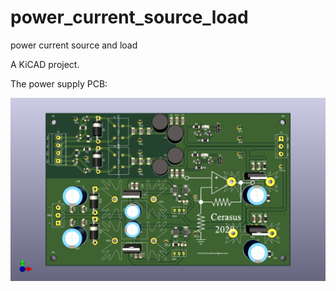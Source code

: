# power_current_source_load

power current source and load

A KiCAD project.

The power supply PCB:

![The power supply PCB](netzteil.png)
